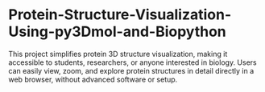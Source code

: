 # Protein-Structure-Visualization-Using-py3Dmol-and-Biopython
This project simplifies protein 3D structure visualization, making it accessible to students, researchers, or anyone interested in biology. Users can easily view, zoom, and explore protein structures in detail directly in a web browser, without advanced software or setup.
